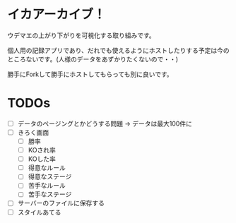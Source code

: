# イカアーカイブ！
ウデマエの上がり下がりを可視化する取り組みです。

個人用の記録アプリであり、だれでも使えるようにホストしたりする予定は今のところないです。(人様のデータをあずかりたくないので・・)

勝手にForkして勝手にホストしてもらっても別に良いです。

# TODOs
- [ ] データのページングとかどうする問題 -> データは最大100件に
- [ ] きろく画面
  - [ ] 勝率
  - [ ] KOされ率
  - [ ] KOした率
  - [ ] 得意なルール
  - [ ] 得意なステージ
  - [ ] 苦手なルール
  - [ ] 苦手なステージ
- [ ] サーバーのファイルに保存する
- [ ] スタイルあてる
